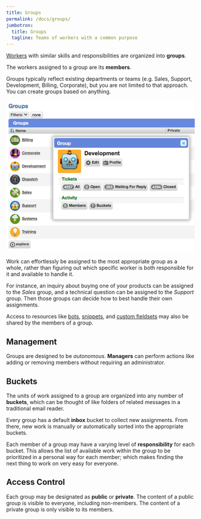 ```yaml
---
title: Groups
permalink: /docs/groups/
jumbotron:
  title: Groups
  tagline: Teams of workers with a common purpose
---
```


[Workers](/docs/workers) with similar skills and responsibilities are organized into **groups**.

The workers assigned to a group are its **members**.

Groups typically reflect existing departments or teams (e.g. Sales, Support, Development, Billing, Corporate), but you are not limited to that approach. You can create groups based on anything.

<div class="cerb-screenshot">
<img src="/assets/images/docs/using-cerb/groups/groups.png" class="screenshot">
</div>

Work can effortlessly be assigned to the most appropriate group as a whole, rather than figuring out which specific worker is both responsible for it and available to handle it.

For instance, an inquiry about buying one of your products can be assigned to the _Sales_ group, and a technical question can be assigned to the _Support_ group.  Then those groups can decide how to best handle their own assignments.

Access to resources like [bots](/docs/bots/), [snippets](/docs/snippets/), and [custom fieldsets](/docs/records/#fieldsets) may also be shared by the members of a group.

## Management

Groups are designed to be _autonomous_. **Managers** can perform actions like adding or removing members without requiring an administrator.

## Buckets

The units of work assigned to a group are organized into any number of **buckets**, which can be thought of like folders of related messages in a traditional email reader.

Every group has a default **inbox** bucket to collect new assignments.  From there, new work is manually or automatically sorted into the appropriate buckets.

Each member of a group may have a varying level of **responsibility** for each bucket. This allows the list of available work within the group to be prioritized in a personal way for each member; which makes finding the next thing to work on very easy for everyone.

## Access Control

Each group may be designated as **public** or **private**.  The content of a public group is visible to everyone, including non-members. The content of a private group is only visible to its members.
